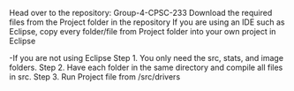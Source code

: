 Head over to the repository: Group-4-CPSC-233 
Download the required files from the Project folder in the repository
If you are using an IDE such as Eclipse, copy every folder/file from Project folder into your own project in Eclipse

  -If you are not using Eclipse
  Step 1. You only need the src, stats, and image folders.
  Step 2. Have each folder in the same directory and compile all files in src.
  Step 3. Run Project file from /src/drivers
